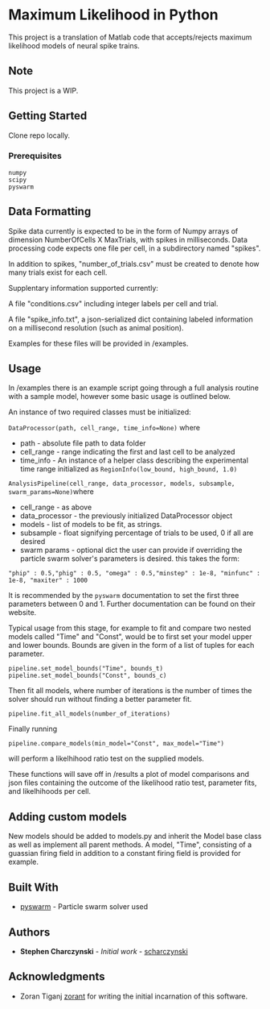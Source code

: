 # Maximum Likelihood in Python

This project is a translation of Matlab code that accepts/rejects maximum likelihood models of neural spike trains.

## Note
This project is a WIP.


## Getting Started

Clone repo locally.

### Prerequisites
```
numpy 
scipy
pyswarm

```
## Data Formatting

Spike data currently is expected to be in the form of Numpy arrays of dimension NumberOfCells X MaxTrials, with spikes in milliseconds. Data processing code expects one file per cell, in a subdirectory named "spikes".

In addition to spikes, "number_of_trials.csv" must be created to denote how many trials exist for each cell.

Supplentary information supported currently:
  
  A file "conditions.csv" including integer labels per cell and trial.
  
  A file "spike_info.txt", a json-serialized dict containing labeled information on a millisecond resolution (such as animal position).
  
Examples for these files will be provided in /examples.

## Usage

In /examples there is an example script going through a full analysis routine with a sample model, however some basic usage is outlined below.

An instance of two required classes must be initialized:

  `DataProcessor(path, cell_range, time_info=None)` where
  * path - absolute file path to data folder
  * cell_range - range indicating the first and last cell to be analyzed
  * time_info - An instance of a helper class describing the experimental time range initialized as `RegionInfo(low_bound, high_bound, 1.0)`
  
 `AnalysisPipeline(cell_range, data_processor, models, subsample, swarm_params=None)`where
 * cell_range - as above
 * data_processor - the previously initialized DataProcessor object
 * models - list of models to be fit, as strings.
 * subsample - float signifying percentage of trials to be used, 0 if all are desired
 * swarm params - optional dict the user can provide if overriding the particle swarm solver's parameters is desired. this takes the form: 
 ```
 "phip" : 0.5,"phig" : 0.5, "omega" : 0.5,"minstep" : 1e-8, "minfunc" : 1e-8, "maxiter" : 1000
 ```
 It is recommended by the `pyswarm` documentation to set the first three parameters between 0 and 1. Further documentation can be found on their website.
 
 Typical usage from this stage, for example to fit and compare two nested models called "Time" and "Const", would be to first set your model upper and lower bounds. Bounds are given in the form of a list of tuples for each parameter.
 
 ```
 pipeline.set_model_bounds("Time", bounds_t)
 pipeline.set_model_bounds("Const", bounds_c)
 ```
 
 Then fit all models, where number of iterations is the number of times the solver should run without finding a better parameter fit.
 
 `pipeline.fit_all_models(number_of_iterations)`
 
Finally running

`pipeline.compare_models(min_model="Const", max_model="Time")`

will perform a likelhihood ratio test on the supplied models.

These functions will save off in /results a plot of model comparisons and json files containing the outcome of the likelihood ratio test, parameter fits, and likelhihoods per cell. 

## Adding custom models

New models should be added to models.py and inherit the Model base class as well as implement all parent methods. A model, "Time", consisting of a guassian firing field in addition to a constant firing field is provided for example.


## Built With

* [pyswarm](https://pythonhosted.org/pyswarm/) - Particle swarm solver used


## Authors

* **Stephen Charczynski** - *Initial work* - [scharczynski](https://github.com/scharczynski)


## Acknowledgments

* Zoran Tiganj [zorant](https://github.com/zorant) for writing the initial incarnation of this software.

